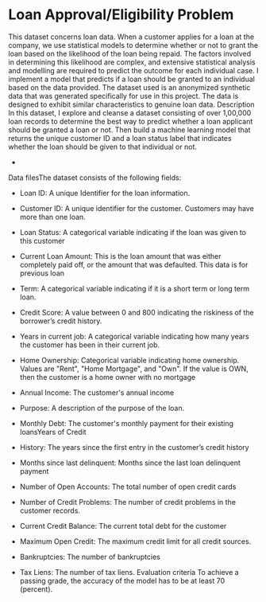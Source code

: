 # Loan Approval/Eligibility Problem
This dataset concerns loan data. When a customer applies for
a loan at the company, we use statistical models to
determine whether or not to grant the loan based on the
likelihood of the loan being repaid. The factors involved in
determining this likelihood are complex, and extensive
statistical analysis and modelling are required to predict the
outcome for each individual case. I implement a
model that predicts if a loan should be granted to an
individual based on the data provided.
The dataset used is an anonymized synthetic data that was
generated specifically for use in this project. The data is
designed to exhibit similar characteristics to genuine loan
data.
Description
In this dataset, I explore and cleanse a dataset
consisting of over 1,00,000 loan records to determine the
best way to predict whether a loan applicant should be
granted a loan or not.  Then build a machine
learning model that returns the unique customer ID and a
loan status label that indicates whether the loan should be
given to that individual or not.

-
Data filesThe dataset consists of the
following fields:
- Loan ID: A unique Identifier for the loan information.
- Customer ID: A unique identifier for the customer.
Customers may have more than one loan.
- Loan Status: A categorical variable indicating if the
loan was given to this customer
- Current Loan Amount: This is the loan amount
that was either completely paid off, or the amount that
was defaulted. This data is for previous loan
- Term: A categorical variable indicating if it is a short
term or long term loan.
- Credit Score: A value between 0 and 800 indicating
the riskiness of the borrower’s credit history.
- Years in current job: A categorical variable indicating
how many years the customer has been in their current job.
- Home Ownership: Categorical variable indicating home
ownership. Values are "Rent", "Home Mortgage", and
"Own". If the value is OWN, then the customer is a home
owner with no mortgage
- Annual Income: The customer's annual income
- Purpose: A description of the purpose of the loan.


- Monthly Debt: The customer's monthly
payment for their existing loansYears of Credit
- History: The years since the first entry in the
customer’s credit history 
- Months since last delinquent: Months since the last loan
delinquent payment
- Number of Open Accounts: The total number of open credit cards
- Number of Credit Problems: The number of credit
problems in the customer records.
- Current Credit Balance: The current total debt for the customer
- Maximum Open Credit: The maximum credit limit
for all credit sources.
- Bankruptcies: The number of bankruptcies
- Tax Liens: The number of tax liens.
Evaluation criteria
To achieve a passing grade, the accuracy of the model
has to be at least 70 (percent).

